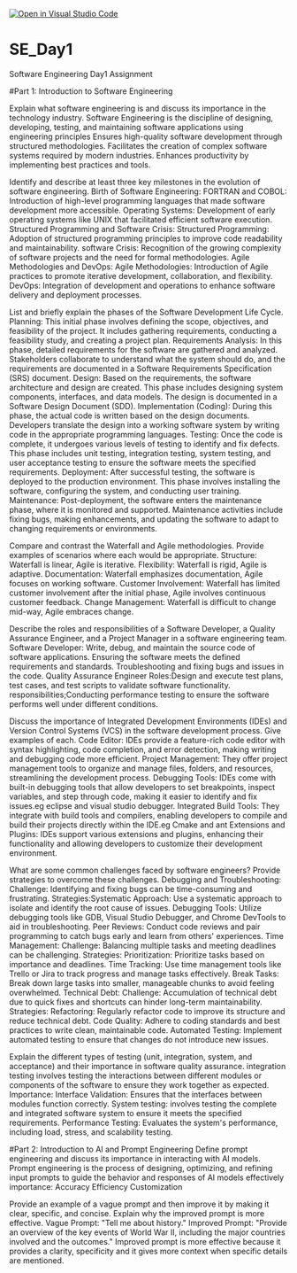 [![Open in Visual Studio Code](https://classroom.github.com/assets/open-in-vscode-2e0aaae1b6195c2367325f4f02e2d04e9abb55f0b24a779b69b11b9e10269abc.svg)](https://classroom.github.com/online_ide?assignment_repo_id=18377689&assignment_repo_type=AssignmentRepo)
# SE_Day1
Software Engineering Day1 Assignment

#Part 1: Introduction to Software Engineering


Explain what software engineering is and discuss its importance in the technology industry.
Software Engineering is the discipline of designing, developing, testing, and maintaining software applications using engineering principles
Ensures high-quality software development through structured methodologies.
Facilitates the creation of complex software systems required by modern industries.
Enhances productivity by implementing best practices and tools.

Identify and describe at least three key milestones in the evolution of software engineering.
Birth of Software Engineering:
FORTRAN and COBOL: Introduction of high-level programming languages that made software development more accessible.
Operating Systems: Development of early operating systems like UNIX that facilitated efficient software execution.
Structured Programming and Software Crisis:
Structured Programming: Adoption of structured programming principles to improve code readability and maintainability.
software Crisis: Recognition of the growing complexity of software projects and the need for formal methodologies.
Agile Methodologies and DevOps:
Agile Methodologies: Introduction of Agile practices to promote iterative development, collaboration, and flexibility.
DevOps: Integration of development and operations to enhance software delivery and deployment processes.

List and briefly explain the phases of the Software Development Life Cycle.
Planning: This initial phase involves defining the scope, objectives, and feasibility of the project. It includes gathering requirements, conducting a feasibility study, and creating a project plan.
Requirements Analysis: In this phase, detailed requirements for the software are gathered and analyzed. Stakeholders collaborate to understand what the system should do, and the requirements are documented in a Software Requirements Specification (SRS) document.
Design: Based on the requirements, the software architecture and design are created. This phase includes designing system components, interfaces, and data models. The design is documented in a Software Design Document (SDD).
Implementation (Coding): During this phase, the actual code is written based on the design documents. Developers translate the design into a working software system by writing code in the appropriate programming languages.
Testing: Once the code is complete, it undergoes various levels of testing to identify and fix defects. This phase includes unit testing, integration testing, system testing, and user acceptance testing to ensure the software meets the specified requirements.
Deployment: After successful testing, the software is deployed to the production environment. This phase involves installing the software, configuring the system, and conducting user training.
Maintenance: Post-deployment, the software enters the maintenance phase, where it is monitored and supported. Maintenance activities include fixing bugs, making enhancements, and updating the software to adapt to changing requirements or environments.

Compare and contrast the Waterfall and Agile methodologies. Provide examples of scenarios where each would be appropriate.
Structure: Waterfall is linear, Agile is iterative.
Flexibility: Waterfall is rigid, Agile is adaptive.
Documentation: Waterfall emphasizes documentation, Agile focuses on working software.
Customer Involvement: Waterfall has limited customer involvement after the initial phase, Agile involves continuous customer feedback.
Change Management: Waterfall is difficult to change mid-way, Agile embraces change.


Describe the roles and responsibilities of a Software Developer, a Quality Assurance Engineer, and a Project Manager in a software engineering team.
Software Developer:
Write, debug, and maintain the source code of software applications.
Ensuring the software meets the defined requirements and standards.
Troubleshooting and fixing bugs and issues in the code.
Quality Assurance Engineer
Roles:Design and execute test plans, test cases, and test scripts to validate software functionality.
responsibilities;Conducting performance testing to ensure the software performs well under different conditions.

Discuss the importance of Integrated Development Environments (IDEs) and Version Control Systems (VCS) in the software development process. Give examples of each.
Code Editor: IDEs provide a feature-rich code editor with syntax highlighting, code completion, and error detection, making writing and debugging code more efficient.
Project Management: They offer project management tools to organize and manage files, folders, and resources, streamlining the development process.
Debugging Tools: IDEs come with built-in debugging tools that allow developers to set breakpoints, inspect variables, and step through code, making it easier to identify and fix issues.eg eclipse and visual studio debugger.
Integrated Build Tools: They integrate with build tools and compilers, enabling developers to compile and build their projects directly within the IDE.eg Cmake and ant
Extensions and Plugins: IDEs support various extensions and plugins, enhancing their functionality and allowing developers to customize their development environment.



What are some common challenges faced by software engineers? Provide strategies to overcome these challenges.
Debugging and Troubleshooting:
Challenge: Identifying and fixing bugs can be time-consuming and frustrating.
Strategies:Systematic Approach: Use a systematic approach to isolate and identify the root cause of issues.
Debugging Tools: Utilize debugging tools like GDB, Visual Studio Debugger, and Chrome DevTools to aid in troubleshooting.
Peer Reviews: Conduct code reviews and pair programming to catch bugs early and learn from others' experiences.
Time Management:
Challenge: Balancing multiple tasks and meeting deadlines can be challenging.
Strategies:
Prioritization: Prioritize tasks based on importance and deadlines.
Time Tracking: Use time management tools like Trello or Jira to track progress and manage tasks effectively.
Break Tasks: Break down large tasks into smaller, manageable chunks to avoid feeling overwhelmed.
Technical Debt:
Challenge: Accumulation of technical debt due to quick fixes and shortcuts can hinder long-term maintainability.
Strategies:
Refactoring: Regularly refactor code to improve its structure and reduce technical debt.
Code Quality: Adhere to coding standards and best practices to write clean, maintainable code.
Automated Testing: Implement automated testing to ensure that changes do not introduce new issues.

Explain the different types of testing (unit, integration, system, and acceptance) and their importance in software quality assurance.
integration testing involves testing the interactions between different modules or components of the software to ensure they work together as expected.
Importance:
Interface Validation: Ensures that the interfaces between modules function correctly.
System testing:
involves testing the complete and integrated software system to ensure it meets the specified requirements.
Performance Testing: Evaluates the system's performance, including load, stress, and scalability testing.

#Part 2: Introduction to AI and Prompt Engineering
Define prompt engineering and discuss its importance in interacting with AI models.
Prompt engineering is the process of designing, optimizing, and refining input prompts to guide the behavior and responses of AI models effectively
importance:
Accuracy
Efficiency
Customization

Provide an example of a vague prompt and then improve it by making it clear, specific, and concise. Explain why the improved prompt is more effective.
Vague Prompt: "Tell me about history."
Improved Prompt: "Provide an overview of the key events of World War II, including the major countries involved and the outcomes."
Improved prompt is more effective because it provides a clarity, specificity and it gives more context when specific details are mentioned.

